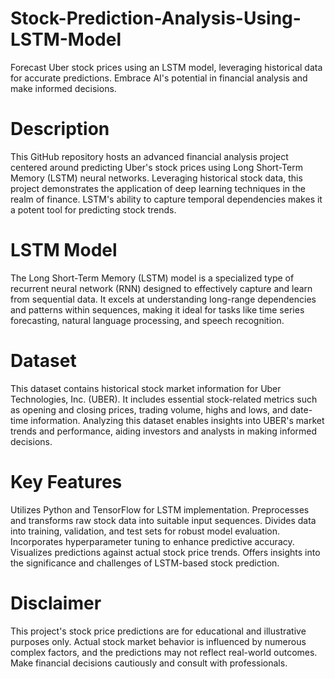 # Stock-Prediction-Analysis-Using-LSTM-Model
Forecast Uber stock prices using an LSTM model, leveraging historical data for accurate predictions. Embrace AI's potential in financial analysis and make informed decisions.

# Description

This GitHub repository hosts an advanced financial analysis project centered around predicting Uber's stock prices using Long Short-Term Memory (LSTM) neural networks. Leveraging historical stock data, this project demonstrates the application of deep learning techniques in the realm of finance. LSTM's ability to capture temporal dependencies makes it a potent tool for predicting stock trends.

# LSTM Model
The Long Short-Term Memory (LSTM) model is a specialized type of recurrent neural network (RNN) designed to effectively capture and learn from sequential data. It excels at understanding long-range dependencies and patterns within sequences, making it ideal for tasks like time series forecasting, natural language processing, and speech recognition.

# Dataset
This dataset contains historical stock market information for Uber Technologies, Inc. (UBER). It includes essential stock-related metrics such as opening and closing prices, trading volume, highs and lows, and date-time information. Analyzing this dataset enables insights into UBER's market trends and performance, aiding investors and analysts in making informed decisions.

# Key Features

Utilizes Python and TensorFlow for LSTM implementation.
Preprocesses and transforms raw stock data into suitable input sequences.
Divides data into training, validation, and test sets for robust model evaluation.
Incorporates hyperparameter tuning to enhance predictive accuracy.
Visualizes predictions against actual stock price trends.
Offers insights into the significance and challenges of LSTM-based stock prediction.

# Disclaimer

This project's stock price predictions are for educational and illustrative purposes only. Actual stock market behavior is influenced by numerous complex factors, and the predictions may not reflect real-world outcomes. Make financial decisions cautiously and consult with professionals.

